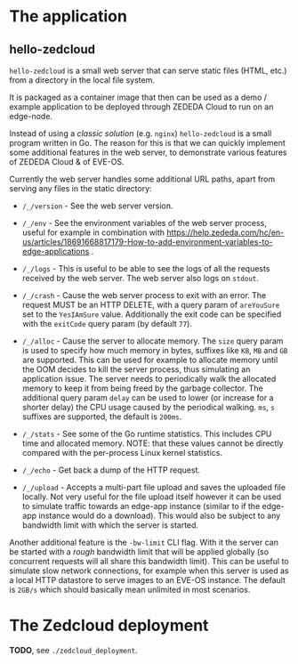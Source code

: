 # The application

## hello-zedcloud

`hello-zedcloud` is a small web server that can serve static files (HTML, etc.)
from a directory in the local file system.

It is packaged as a container image that then can be used as a demo / example
application to be deployed through ZEDEDA Cloud to run on an edge-node.

Instead of using a *classic solution* (e.g. `nginx`) `hello-zedcloud` is a small
program written in Go. The reason for this is that we can quickly implement some
additional features in the web server, to demonstrate various features of ZEDEDA
Cloud & of EVE-OS.

Currently the web server handles some additional URL paths, apart from serving
any files in the static directory:
  - `/_/version` - See the web server version.

  - `/_/env` - See the environment variables of the web server process, useful
               for example in combination with https://help.zededa.com/hc/en-us/articles/18691668817179-How-to-add-environment-variables-to-edge-applications .

  - `/_/logs` - This is useful to be able to see the logs of all the requests
                received by the web server. The web server also logs on `stdout`.

  - `/_/crash` - Cause the web server process to exit with an error. The request
                 MUST be an HTTP DELETE, with a query param of `areYouSure` set
                 to the `YesIAmSure` value. Additionally the exit code can be
                 specified with the `exitCode` query param (by default `77`).

  - `/_/alloc` - Cause the server to allocate memory. The `size` query param is
                 used to specify how much memory in bytes, suffixes like `KB`,
                 `MB` and `GB` are supported. This can be used for example to
                 allocate memory until the OOM decides to kill the server process,
                 thus simulating an application issue. The server needs to periodically
                 walk the allocated memory to keep it from being freed by the
                 garbage collector. The additional query param `delay` can be used
                 to lower (or increase for a shorter delay) the CPU usage caused
                 by the periodical walking. `ms`, `s` suffixes are supported, the
                 default is `200ms`.

  - `/_/stats` - See some of the Go runtime statistics. This includes CPU time
                 and allocated memory. NOTE: that these values cannot be directly
                 compared with the per-process Linux kernel statistics.

  - `/_/echo`    - Get back a dump of the HTTP request.

  - `/_/upload`  - Accepts a multi-part file upload and saves the uploaded file
                   locally. Not very useful for the file upload itself however
                   it can be used to simulate traffic towards an edge-app instance
                   (similar to if the edge-app instance would do a download).
                   This would also be subject to any bandwidth limit with which
                   the server is started.

Another additional feature is the `-bw-limit` CLI flag. With it the server can
be started with a *rough* bandwidth limit that will be applied globally (so
concurrent requests will all share this bandwidth limit). This can be useful
to simulate slow network connections, for example when this server is used as
a local HTTP datastore to serve images to an EVE-OS instance. The default is
`2GB/s` which should basically mean unlimited in most scenarios.

# The Zedcloud deployment

**TODO**, see `./zedcloud_deployment`.
